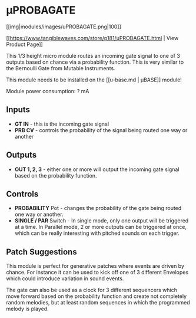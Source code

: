 # µPROBAGATE
[[img|modules/images/uPROBAGATE.png|100]]

[[https://www.tangiblewaves.com/store/p181/uPROBAGATE.html  | View Product Page]]

This 1/3 height  micro module routes an incoming gate signal to one of 3 outputs based on chance via a probability function. This is very similar to the Bernoulli Gate from Mutable Instruments.

This module needs to be installed on the [[u-base.md | µBASE]] module!

Module power consumption: ? mA

## Inputs

* **GT IN** - this is the incoming gate signal
* **PRB CV** - controls the probability of the signal being routed one way or another

## Outputs

* **OUT 1, 2, 3** - either one or more will output the incoming gate signal based on the probability function.

## Controls

* **PROBABILITY** Pot - changes the probability of the gate being routed one way or another.
* **SINGLE / PAR** Switch - In single mode, only one output will be triggered at a time. In Parallel mode,  2 or more outputs can be triggered at once, which can be really interesting with pitched sounds on each trigger.

## Patch Suggestions

This module is perfect for generative patches where events are driven by chance. For instance it can be used to kick off one of 3 different Envelopes which could introduce variation in sound events.

The gate can also be used as a clock for 3 different sequencers which move forward based on the probability function and create not completely random melodies, but at least random sequences in which the programmed melody is played.

